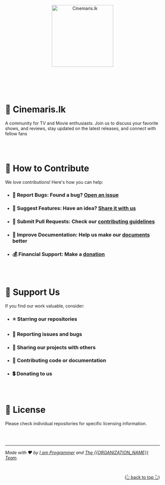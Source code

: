 <a name="readme-top"></a>

<br><br><br><br>

<div align="center" style="text-align: center;">

  <a href="https://cinemarislk.github.io">
    <img src="https://avatars.githubusercontent.com/u/47110825?s=200&v=4" alt="Cinemaris.lk" width="200">
  </a>

<!-- <br><br>

  <h1>{{ORGANIZATION_TAGLINE}}</h1>

  <br>

  <h2>
    <a href="https://{{URL}}">🏠 Home</a> 
    <a href="https://{{URL}}">📚 Read the Docs</a> 
    <a href="https://{{URL}}">🫅 Be a Sponsor</a> 
    <a href="https://{{URL}}">🛟 Get Support</a> 
    <a href="https://{{URL}}">☎️ Contact Us</a> 
    <a href="https://{{URL}}">♥️ Join the Community</a> 
  </h2> -->

</div>

<br><br><br><br>

# 🚀 Cinemaris.lk

A community for TV and Movie enthusiasts. Join us to discuss your favorite shows, and reviews, stay updated on the
latest releases, and connect with fellow fans

<!-- <br><br>

# 🌟 About Us

{{ORGANIZATION_NAME}} is {{DESCRIBE_WHAT_YOUR_ORGANIZATION_DOES}}.

- ## Our Mission:

  {{YOUR_ORGANIZATIONS_MISSION_STATEMENT}}

- ## Our Vision:

  {{YOUR_ORGANIZATIONS__VISION_STATEMENT}} -->

<!-- <br><br>

# 🛠️ What We Do

- ## 🔧 Product Development:

  {{BRIEF_DESCRIPTION_OF_YOUR_MAIN_PRODUCTS/SERVICES}}

- ## 🌍 Open Source Contributions:

  {{MENTION_YOUR_OSS_PHILOSOPHY}}

- ## 💡 Innovation:

  {{AREAS_OF_INNOVATION_OR_RESEARCH}}

- ## 🤝 Community:

  {{COMMUNITY_INITIATIVES_OR_SUPPORT}} -->

<!-- <br><br>

# 🛠️ Technology Stack

## Frontend

- ### {{SAMPLE_FRONTEND}}

## Backend

- ### {{SAMPLE_BACKEND}}

## Infrastructure

- ### {{SAMPLE_INFRASTRUCTURE}} -->

<br><br>

# 🤝 How to Contribute

We love contributions! Here's how you can help:

- ### 🐞 **Report Bugs:** Found a bug? [Open an issue][issues]

- ### 🧠 **Suggest Features:** Have an idea? [Share it with us][issues]

- ### 🧬 **Submit Pull Requests:** Check our [contributing guidelines][contributing]

- ### 📃 **Improve Documentation:** Help us make our [documents][documentation_repository] better

- ### 💰 **Financial Support:** Make a [donation][donation]

<!-- <br><br>

# 📞 Connect With Us

- ### 🌐 Website: [{{WEBSITE}}][website]

- ### 📧 Email: [{{EMAIL}}][email]

- ### 🏗️ Github: [{{USERNAME}}][github]

- ### 📚 Reddit: [{{USERNAME}}][reddit]

- ### 💼 LinkedIn: [{{USERNAME}}][linkedin]

- ### 🐦 X: [{{USERNAME}}][x]

- ### 📹 YouTube: [{{USERNAME}}][youtube] -->

<br><br>

# 🌟 Support Us

If you find our work valuable, consider:

- ### ⭐ Starring our repositories

- ### 🐛 Reporting issues and bugs

- ### 💬 Sharing our projects with others

- ### 🤝 Contributing code or documentation

- ### 💲 Donating to us

<br><br>

# 📜 License

Please check individual repositories for specific licensing information.

<br><br>

---

_Made with ❤️ by [I am Programmer][lead_maintainer] and [The {{ORGANIZATION_NAME}} Team][contributors]._

<br><p align="right">(<a href="#readme-top">👆 back to top 👆</a>)</p>

<br><br><br><br>

[website]: https://{{ORGANIZATION_WEBSITE}}
[email]: mailto:contact@{{ORGANIZATION_WEBSITE}}
[reddit]: https://reddit.com/r/{{ORGANIZATION_USERNAME}}
[github]: https://github.com/{{ORGANIZATION_USERNAME}}
[youtube]: https://youtube.com/@{{ORGANIZATION_USERNAME}}
[x]: https://x.com/{{ORGANIZATION_USERNAME}}
[linkedin]: https://linkedin.com/company/{{ORGANIZATION_USERNAME}}
[issues]: https://github.com/cinemarislk/cinemarislk/issues
[contributing]: https://github.com/cinemarislk/cinemarislk/contributing.md
[contributors]: https://github.com/cinemarislk/cinemarislk/graphs/contributors
[documentation_repository]: https://github.com/cinemarislk/documentation
[donation]: https://github.com/sponsors/iamprogrammerlk
[lead_maintainer]: https://github.com/iamprogrammerlk

